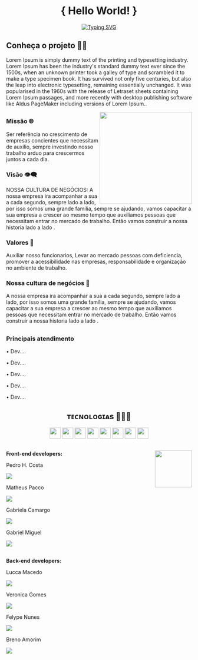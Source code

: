 <div align="center">
<h1> { Hello World! } </h1>

[![Typing SVG](https://readme-typing-svg.herokuapp.com?color=FF6F6F&lines=Seja+bem+vindo+a+Resolute!+...;Ideias+de+outro+mundo+%F0%9F%9A%80)](https://git.io/typing-svg)
  
</div>





 <div>
  <h2>Conheça o projeto 👨‍🚀 </h2>
   <p>Lorem Ipsum is simply dummy text of the printing and typesetting industry. Lorem Ipsum has been the industry's standard dummy text ever since the 1500s, when an unknown printer took a galley of type and scrambled it to make a type specimen book. It has survived not only five centuries, but also the leap into electronic typesetting, remaining essentially unchanged. It was popularised in the 1960s with the release of Letraset sheets containing Lorem Ipsum passages, and more recently with desktop publishing software like Aldus PageMaker including versions of Lorem Ipsum..</p>
   
 
 </div>
 
 <div>
    <img align="right" src="https://user-images.githubusercontent.com/104780954/167319666-5b9f60f0-e47c-4ab1-a2ea-299039e9c058.png" width="250px">
 </div>
 
   ##
   
 <div>
  
  
   <div>
     <h3>Missão 🌐</h3>
     <p>Ser referência no crescimento de empresas concientes que necessitam de auxilio, sempre investindo nosso trabalho arduo para crescermos juntos a cada dia. </p>
  </div>
  
  <div>
    <h3> Visão 👁️‍🗨️ </h3>
     <p>NOSSA CULTURA DE NEGÓCIOS: A nossa empresa ira acompanhar a sua a cada segundo, sempre lado a lado, por isso somos uma grande família, sempre se ajudando,            vamos capacitar a sua empresa a crescer ao mesmo tempo que auxiliamos pessoas que necessitam entrar no mercado de trabalho. Então vamos construir a nossa               historia lado    a lado . </p>
  </div>
  
  <div>
     <h3> Valores 👔</h3>
     <p>Auxiliar nosso funcionarios, Levar ao mercado pessoas com deficiencia, promover a acessibilidade nas empresas, responsabilidade e organização no ambiente de        trabalho. </p>
  </div>
  
  <div>
    <h3> Nossa cultura de negócios 🤝</h3>
    <p>A nossa empresa ira acompanhar a sua a cada segundo, sempre lado a lado, por isso somos uma grande família, sempre se ajudando, vamos capacitar a sua empresa a crescer ao mesmo tempo que auxiliamos pessoas que necessitam entrar no mercado de trabalho. Então vamos construir a nossa historia lado a lado . <p>
  
  </div>
  
  ##
  
  <div> 
    <h3> Principais atendimento </h3>
    <p> • Dev.... <p>
    <p> • Dev.... <p>
    <p> • Dev.... <p>
    <p> • Dev.... <p>
    <p> • Dev.... <p>
  </div>
 

  <div>
 <h2 align="center">ᴛᴇᴄɴᴏʟᴏɢɪᴀs 👨🏻‍💻  </h2>
 <div align="center">
   <span>
    <img height="30px" src="https://img.shields.io/badge/HTML5-E34F26?style=for-the-badge&logo=html5&logoColor=white">
   </span>
  
   <span>
    <img height="30px" src="https://img.shields.io/badge/CSS3-1572B6?style=for-the-badge&logo=css3&logoColor=white"/>
   </span>
   
   <span>
    <img height="30px" src="https://img.shields.io/badge/Sass-CC6699?style=for-the-badge&logo=sass&logoColor=white"/>
   </span>
  
   <span>
    <img height="30px" src="https://img.shields.io/badge/Bootstrap-563D7C?style=for-the-badge&logo=bootstrap&logoColor=white"/>
   </span>
   
   <span>
    <img height="30px" src="https://img.shields.io/badge/JavaScript-F7DF1E?style=for-the-badge&logo=javascript&logoColor=black"/>
   </span>
   
   <span>
    <img height="30px" src="https://img.shields.io/badge/React-20232A?style=for-the-badge&logo=react&logoColor=61DAFB"/>
   </span>
  
   <span>
    <img height="30px" src="https://img.shields.io/badge/Java-ED8B00?style=for-the-badge&logo=java&logoColor=white"/>
   </span>
  
   <span>
    <img height="30px" src="https://img.shields.io/badge/MySQL-00000F?style=for-the-badge&logo=mysql&logoColor=white"/>
   </span>
    
 </div>
</div>
  
  ##
  
 <div>
    <img align="right" src="https://github.com/nomegustaa/nomegustaa/blob/main/gif/giphy(2).gif" width="100px">
 </div>
 
   ##
   
 <div>
  
  
 <p><b>Front-end developers:  </b></p>
   
  <p>Pedro H. Costa </p>
  <a href="https://github.com/pedro-costa22" target="_blank"><img src="https://img.shields.io/badge/GitHub-100000?style=for-the-badge&logo=github&logoColor=white"    target="_blank"></a>
  
  <p>Matheus Pacco</p>
  <a href="https://github.com/MatheusPacco" target="_blank"><img src="https://img.shields.io/badge/GitHub-100000?style=for-the-badge&logo=github&logoColor=white"     target="_blank"></a>
   
   <p>Gabriela Camargo</p>
  <a href="https://github.com/GabiCmg" target="_blank"><img src="https://img.shields.io/badge/GitHub-100000?style=for-the-badge&logo=github&logoColor=white"     target="_blank"></a>
  </div>
   
   <p>Gabriel Miguel</p>
  <a href="https://github.com/gabrielmiguell" target="_blank"><img src="https://img.shields.io/badge/GitHub-100000?style=for-the-badge&logo=github&logoColor=white"     target="_blank"></a>
  
  ##
  
 <div>
   
  
 
   ##
   
 <div>
  
  
 <p><b>Back-end developers:  </b></p>
   
  <p>Lucca Macedo </p>
  <a href="https://github.com/MacedoMLucca" target="_blank"><img src="https://img.shields.io/badge/GitHub-100000?style=for-the-badge&logo=github&logoColor=white"    target="_blank"></a>
  
  <p>Veronica Gomes</p>
  <a href="https://github.com/Veronica-gomes" target="_blank"><img src="https://img.shields.io/badge/GitHub-100000?style=for-the-badge&logo=github&logoColor=white"     target="_blank"></a>
   
   <p>Felype Nunes</p>
  <a href="https://github.com/felps2003" target="_blank"><img src="https://img.shields.io/badge/GitHub-100000?style=for-the-badge&logo=github&logoColor=white"     target="_blank"></a>
  </div>
   
   <p>Breno Amorim</p>
  <a href="https://github.com/Killuazin-lab" target="_blank"><img src="https://img.shields.io/badge/GitHub-100000?style=for-the-badge&logo=github&logoColor=white"     target="_blank"></a>
  
  ##
  
 <div>
  
  
 
 
 
   
 
   
   
 
